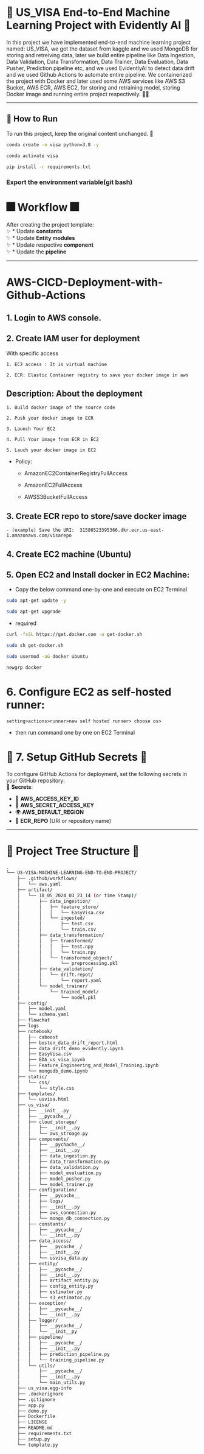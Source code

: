# 🎇 US_VISA End-to-End Machine Learning Project with Evidently AI 🎇

In this project we have implemented end-to-end machine learning project named: US_VISA, we got the dataset from kaggle and we used MongoDB for storing and retreiving data, later we build entire pipeline like Data Ingestion, Data Validation, Data Transformation, Data Trainer, Data Evaluation, Data Pusher, Prediction pipeline etc, and we used EvidentlyAI to detect data drift and we used Github Actions to automate entire pipeline. We containerized the project with Docker and later used some AWS services like AWS S3 Bucket, AWS ECR, AWS EC2, for storing and retraining model, storing Docker image and running entire project respectively. 🎉🚀

---

## 🎉 How to Run

To run this project, keep the original content unchanged. 🌟


```bash
conda create -n visa python=3.8 -y

```
```bash
conda activate visa
```
```bash
pip install -r requirements.txt
```


### Export the  environment variable(git bash)

# 🎆 Workflow 🎆

After creating the project template:  
✨ * Update **constants**  
✨ * Update **Entity modules**  
✨ * Update respective **component**  
✨ * Update the **pipeline**

---

 # AWS-CICD-Deployment-with-Github-Actions

## 1. Login to AWS console.

## 2. Create IAM user for deployment

With specific access

	1. EC2 access : It is virtual machine

	2. ECR: Elastic Container registry to save your docker image in aws


## Description: About the deployment

	1. Build docker image of the source code

	2. Push your docker image to ECR

	3. Launch Your EC2 

	4. Pull Your image from ECR in EC2

	5. Lauch your docker image in EC2

* Policy:

	* AmazonEC2ContainerRegistryFullAccess

	* AmazonEC2FullAccess

    * AWSS3BucketFullAccess

	
## 3. Create ECR repo to store/save docker image
    - (example) Save the URI:  31586523395366.dkr.ecr.us-east-1.amazonaws.com/visarepo

	
## 4. Create EC2 machine (Ubuntu) 

## 5. Open EC2 and Install docker in EC2 Machine:
	
	
* Copy the below command one-by-one and execute on EC2 Terminal

```bash
sudo apt-get update -y
```
	
```bash
sudo apt-get upgrade
```
	
* required

```bash
curl -fsSL https://get.docker.com -o get-docker.sh
```

```bash
sudo sh get-docker.sh
```

```bash
sudo usermod -aG docker ubuntu
```

```bash
newgrp docker
```

	
# 6. Configure EC2 as self-hosted runner:
    setting>actions>runner>new self hosted runner> choose os>

* then run command one by one on EC2 Terminal 


# 🎇 7. Setup GitHub Secrets 🎇  

To configure GitHub Actions for deployment, set the following secrets in your GitHub repository:  
🌟 **Secrets**:
- 🔑 **AWS_ACCESS_KEY_ID**
- 🔑 **AWS_SECRET_ACCESS_KEY**
- 🌍 **AWS_DEFAULT_REGION**
- 🐳 **ECR_REPO** (URI or repository name)

---

# 🎉 Project Tree Structure 🎉
```bash
.
└── US-VISA-MACHINE-LEARNING-END-TO-END-PROJECT/
    ├── .github/workflows/
    │   └── aws.yaml
    ├── artifact/
    │   └── 10_05_2024_03_23_14 (or time Stamp)/
    │       ├── data_ingestion/
    │       │   ├── feature_store/
    │       │   │   └── EasyVisa.csv
    │       │   └── ingested/
    │       │       ├── test.csv
    │       │       └── train.csv
    │       ├── data_transformation/
    │       │   ├── transformed/
    │       │   │   ├── test.npy
    │       │   │   └── train.npy
    │       │   └── transformed_object/
    │       │       └── preprocessing.pkl
    │       ├── data_validation/
    │       │   └── drift.repot/
    │       │       └── report.yaml
    │       └── model_trainer/
    │           └── trained_model/
    │               └── model.pkl
    ├── config/
    │   ├── model.yaml
    │   └── schema.yaml
    ├── flowchat
    ├── logs
    ├── notebook/
    │   ├── caboost
    │   ├── boston_data_drift_report.html
    │   ├── data_drift_demo_evidently.ipynb
    │   ├── EasyVisa.csv
    │   ├── EDA_us_visa_ipynb
    │   ├── Feature_Engineering_and_Model_Training.ipynb
    │   └── mongodb_demo.ipynb
    ├── static/
    │   └── css/
    │       └── style.css
    ├── templates/
    │   └── usvisa.html
    ├── us_visa/
    │   ├── __init__.py
    │   ├── __pycache__/
    │   ├── cloud_storage/
    │   │   ├── __init__.py
    │   │   └── aws_stroage.py
    │   ├── components/
    │   │   ├── __pychache__/
    │   │   ├── __init__.py
    │   │   ├── data_ingestion.py
    │   │   ├── data_transformation.py
    │   │   ├── data_validation.py
    │   │   ├── model_evaluation.py
    │   │   ├── model_pusher.py
    │   │   └── model_trainer.py
    │   ├── configuration/
    │   │   ├── __pycache__
    │   │   ├── logs/
    │   │   ├── __init__.py
    │   │   ├── aws_connection.py
    │   │   └── mongo_db_connection.py
    │   ├── constants/
    │   │   ├── __pycache__/
    │   │   └── __init__.py
    │   ├── data_access/
    │   │   ├── __pycache__/
    │   │   ├── __init__.py
    │   │   └── usvisa_data.py
    │   ├── entity/
    │   │   ├── __pycache__/
    │   │   ├── __init__.py
    │   │   ├── artifact_entity.py
    │   │   ├── config_entity.py
    │   │   ├── estimator.py
    │   │   └── s3_estimator.py
    │   ├── exception/
    │   │   ├── __pycache__/
    │   │   └── __init__.py
    │   ├── logger/
    │   │   ├── __pycache__/
    │   │   └── __init__py
    │   ├── pipeline/
    │   │   ├── __pycache__/
    │   │   ├── __init__.py
    │   │   ├── prediction_pipeline.py
    │   │   └── training_pipeline.py
    │   └── utils/
    │       ├── __pycache__/
    │       ├── __init__.py
    │       └── main_utils.py
    ├── us_visa.egg-info
    ├── .dockerignore
    ├── .gitignore
    ├── app.py
    ├── demo.py
    ├── Dockerfile
    ├── LICENSE
    ├── README.md
    ├── requirements.txt
    ├── setup.py
    └── template.py
```













